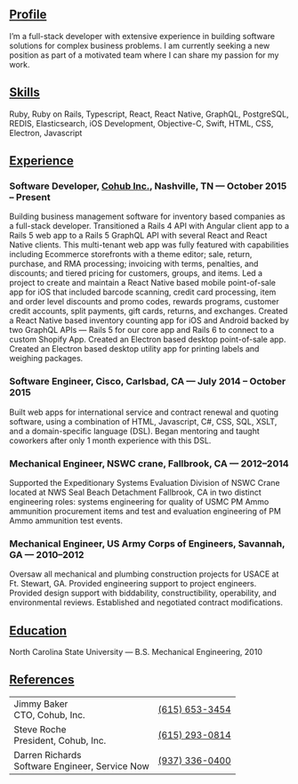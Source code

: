## [Profile](#profile)

I’m a full-stack developer with extensive experience in building software solutions for complex business problems. I am currently seeking a new position as part of a motivated team where I can share my passion for my work.

## [Skills](#skills)

Ruby, Ruby on Rails, Typescript, React, React Native, GraphQL, PostgreSQL, REDIS, Elasticsearch, iOS Development, Objective-C, Swift, HTML, CSS, Electron, Javascript

## [Experience](#experience)

### Software Developer, [Cohub Inc.](https://cohub.com), Nashville, TN — October 2015 – Present

Building business management software for inventory based companies as a full-stack developer. Transitioned a Rails 4 API with Angular client app to a Rails 5 web app to a Rails 5 GraphQL API with several React and React Native clients. This multi-tenant web app was fully featured with capabilities including Ecommerce storefronts with a theme editor; sale, return, purchase, and RMA processing; invoicing with terms, penalties, and discounts; and tiered pricing for customers, groups, and items. Led a project to create and maintain a React Native based mobile point-of-sale app for iOS that included barcode scanning, credit card processing, item and order level discounts and promo codes, rewards programs, customer credit accounts, split payments, gift cards, returns, and exchanges. Created a React Native based inventory counting app for iOS and Android backed by two GraphQL APIs — Rails 5 for our core app and Rails 6 to connect to a custom Shopify App. Created an Electron based desktop point-of-sale app. Created an Electron based desktop utility app for printing labels and weighing packages.

### Software Engineer, Cisco, Carlsbad, CA — July 2014 – October 2015

Built web apps for international service and contract renewal and quoting software, using a combination of HTML, Javascript, C#, CSS, SQL, XSLT, and a domain-specific language (DSL). Began mentoring and taught coworkers after only 1 month experience with this DSL.

### Mechanical Engineer, NSWC crane, Fallbrook, CA — 2012–2014

Supported the Expeditionary Systems Evaluation Division of NSWC Crane located at NWS Seal Beach Detachment Fallbrook, CA in two distinct engineering roles: systems engineering for quality of USMC PM Ammo ammunition procurement items and test and evaluation engineering of PM Ammo ammunition test events.

### Mechanical Engineer, US Army Corps of Engineers, Savannah, GA — 2010–2012

Oversaw all mechanical and plumbing construction projects for USACE at Ft. Stewart, GA. Provided engineering support to project engineers. Provided design support with biddability, constructibility, operability, and environmental reviews. Established and negotiated contract modifications.

## [Education](#education)

North Carolina State University — B.S. Mechanical Engineering, 2010

## [References](#references)

|                                                                              |                                  |
| ---------------------------------------------------------------------------- | -------------------------------: |
| Jimmy Baker<br/><span class="meta">CTO, Cohub, Inc.</span>                   | [(615) 653-3454](tel:6156533454) |
| Steve Roche<br/><span class="meta">President, Cohub, Inc.</span>             | [(615) 293-0814](tel:6152930814) |
| Darren Richards<br/><span class="meta">Software Engineer, Service Now</span> | [(937) 336-0400](tel:9373360400) |
